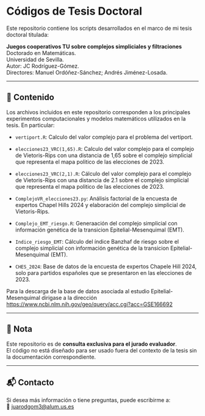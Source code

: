 # Códigos de Tesis Doctoral

Este repositorio contiene los scripts desarrollados en el marco de mi tesis doctoral titulada:

**Juegos cooperativos TU sobre complejos simpliciales y filtraciones**  
Doctorado en Matemáticas.  
Universidad de Sevilla.  
Autor: JC Rodríguez-Gómez.  
Directores: Manuel Ordóñez-Sánchez; Andrés Jiménez-Losada.  

---

## 📂 Contenido

Los archivos incluidos en este repositorio corresponden a los principales experimentos computacionales y modelos matemáticos utilizados en la tesis. En particular:

- `vertiport.R`: Calculo del valor complejo para el problema del vertiport.
  
- `elecciones23_VRC(1,65).R`: Calculo del valor complejo para el complejo de Vietoris-Rips con una distancia de 1,65 sobre el complejo simplicial que representa el mapa politico de las elecciones de 2023.
  
- `elecciones23_VRC(2,1).R`: Cálculo del valor complejo para el complejo de Vietoris-Rips con una distancia de 2.1 sobre el complejo simplicial que representa el mapa politico de las elecciones de 2023.
  
- `ComplejoVR_elecciones23.py`: Análisis factorial de la encuesta de expertos Chapel Hills 2024 y elaboración del complejo simplicial de Vietoris-Rips.
  
- `Complejo_EMT_riesgo.R`: Generaación del complejo simplicial con información genética de la transicion Epitelial-Mesenquimal (EMT).
  
- `Indice_riesgo_EMT`: Cálculo del índice Banzhaf de riesgo sobre el complejo simplicial con información genética de la transicion Epitelial-Mesenquimal (EMT).
  
- `CHES_2024`: Base de datos de la encuesta de expertos Chapele Hill 2024, solo para partidos españoles que se presentaron en las elecciones de 2023.

Para la descarga de la base de datos asociada al estudio Epitelial-Mesenquimal dirigase a la dirección https://www.ncbi.nlm.nih.gov/geo/query/acc.cgi?acc=GSE166692

---

## 📌 Nota

Este repositorio es de **consulta exclusiva para el jurado evaluador**.  
El código no está diseñado para ser usado fuera del contexto de la tesis sin la documentación correspondiente.

---

## 📬 Contacto

Si desea más información o tiene preguntas, puede escribirme a:  
📧 juarodgom3@alum.us.es

